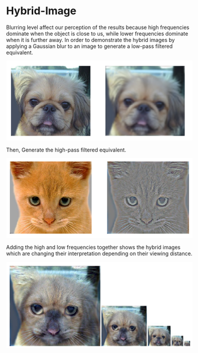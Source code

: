# Hybrid-Image
Blurring level affect our perception of the results because high frequencies dominate when the object is close to us, while lower frequencies dominate when it is further away.
In order to demonstrate the hybrid images by applying a Gaussian blur to an image to generate a low-pass filtered equivalent.

<p align="center">
   <img src="https://github.com/rsakib15/Hybrid-Image/blob/main/docs/Low-pass-image.png" alt="low_frequencies"/>
</p>

Then, Generate the high-pass filtered equivalent.

<p align="center">
   <img src="https://github.com/rsakib15/Hybrid-Image/blob/main/docs/High-pass-image.png" alt="high_frequencies"/>
</p>

Adding the high and low frequencies together shows the hybrid images  which are changing their interpretation depending on their viewing distance.

<p align="center">
   <img src="https://github.com/rsakib15/Hybrid-Image/blob/main/docs/Hybrid-image.png" alt="hybrid image"/>
</p>